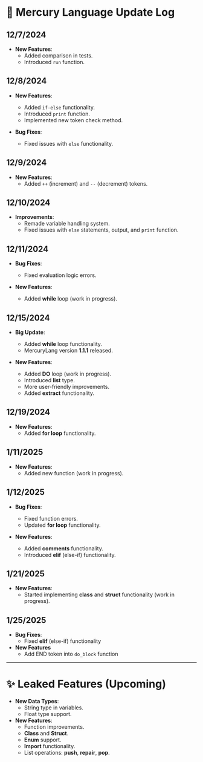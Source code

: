 
# 📜 Mercury Language Update Log

## 12/7/2024  
- **New Features**:  
  - Added comparison in tests.  
  - Introduced `run` function.  

## 12/8/2024  
- **New Features**:  
  - Added `if-else` functionality.  
  - Introduced `print` function.  
  - Implemented new token check method.  

- **Bug Fixes**:  
  - Fixed issues with `else` functionality.

## 12/9/2024  
- **New Features**:  
  - Added `++` (increment) and `--` (decrement) tokens.  

## 12/10/2024  
- **Improvements**:  
  - Remade variable handling system.  
  - Fixed issues with `else` statements, output, and `print` function.

## 12/11/2024  
- **Bug Fixes**:  
  - Fixed evaluation logic errors.  

- **New Features**:  
  - Added **while** loop (work in progress).

## 12/15/2024  
- **Big Update**:  
  - Added **while** loop functionality.  
  - MercuryLang version **1.1.1** released.

- **New Features**:  
  - Added **DO** loop (work in progress).  
  - Introduced **list** type.  
  - More user-friendly improvements.  
  - Added **extract** functionality.

## 12/19/2024  
- **New Features**:  
  - Added **for loop** functionality.  

## 1/11/2025  
- **New Features**:  
  - Added new function (work in progress).  

## 1/12/2025  
- **Bug Fixes**:  
  - Fixed function errors.  
  - Updated **for loop** functionality.  

- **New Features**:  
  - Added **comments** functionality.  
  - Introduced **elif** (else-if) functionality.

## 1/21/2025  
- **New Features**:  
  - Started implementing **class** and **struct** functionality (work in progress).

## 1/25/2025
- **Bug Fixes**:
  - Fixed **elif** (else-if) functionality
- **New Features**
  - Add END token into ```do_block``` function

---

# ✨ Leaked Features (Upcoming)  
- **New Data Types**:  
  - String type in variables.  
  - Float type support.  
- **New Features**:  
  - Function improvements.  
  - **Class** and **Struct**.  
  - **Enum** support.  
  - **Import** functionality.  
  - List operations: **push**, **repair**, **pop**.  
